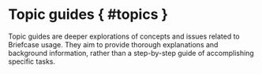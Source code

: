 # Topic guides { #topics }

Topic guides are deeper explorations of concepts and issues related to
Briefcase usage. They aim to provide thorough explanations and
background information, rather than a step-by-step guide of
accomplishing specific tasks.
